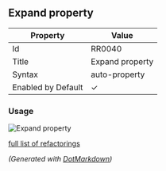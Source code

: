 ## Expand property

| Property           | Value           |
| ------------------ | --------------- |
| Id                 | RR0040          |
| Title              | Expand property |
| Syntax             | auto\-property  |
| Enabled by Default | &#x2713;        |

### Usage

![Expand property](../../images/refactorings/ExpandProperty.png)

[full list of refactorings](Refactorings.md)

*\(Generated with [DotMarkdown](http://github.com/JosefPihrt/DotMarkdown)\)*